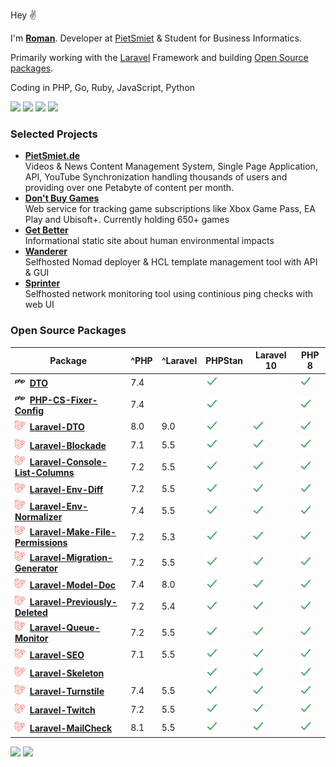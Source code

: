 Hey ✌️

I'm [**Roman**](https://ich.wtf). Developer at [PietSmiet](https://github.com/PietSmietde) & Student for Business Informatics.

Primarily working with the [Laravel](https://laravel.com) Framework and building [Open Source packages](https://github.com/romanzipp?tab=repositories&q=Laravel).

Coding in PHP, Go, Ruby, JavaScript, Python

[![](https://img.shields.io/badge/Follow_@romanzipp-blue?logo=twitter&logoColor=white&style=for-the-badge)](https://twitter.com/romanzipp)
[![](https://img.shields.io/badge/Sponsor%20%F0%9F%A4%8D-black?logo=github&logoColor=white&style=for-the-badge&color=b34bff)](https://github.com/sponsors/romanzipp)
[![](https://img.shields.io/badge/Linkedin-black?logo=linkedin&logoColor=white&style=for-the-badge&color=0077b5)](https://www.linkedin.com/in/romanzipp/)
[![](https://img.shields.io/badge/ich.wtf-black?logoColor=white&style=for-the-badge&color=3053c6&label=Website&labelColor=black)](https://ich.wtf)

### Selected Projects

- [**PietSmiet.de**](https://www.pietsmiet.de)    
Videos & News Content Management System, Single Page Application, API, YouTube Synchronization handling thousands of users and providing over one Petabyte of content per month.
- [**Don't Buy Games**](https://dontbuy.games)    
Web service for tracking game subscriptions like Xbox Game Pass, EA Play and Ubisoft+. Currently holding 650+ games
- [**Get Better**](https://get-better.me)    
Informational static site about human environmental impacts
- [**Wanderer**](https://github.com/romanzipp/Wanderer)    
Selfhosted Nomad deployer & HCL template management tool with API & GUI
- [**Sprinter**](https://github.com/romanzipp/Sprinter)    
Selfhosted network monitoring tool using continious ping checks with web UI

### Open Source Packages

|Package|^PHP|^Laravel|PHPStan|Laravel 10|PHP 8|
|---|---|---|---|---|---|
|![](assets/logos/php.png) [**DTO**](https://github.com/romanzipp/DTO)|7.4||![](assets/logos/check.png)||![](assets/logos/check.png)|
|![](assets/logos/php.png) [**PHP-CS-Fixer-Config**](https://github.com/romanzipp/PHP-CS-Fixer-Config)|7.4||![](assets/logos/check.png)||![](assets/logos/check.png)|
|![](assets/logos/laravel.png) [**Laravel-DTO**](https://github.com/romanzipp/Laravel-DTO)|8.0|9.0|![](assets/logos/check.png)|![](assets/logos/check.png)|![](assets/logos/check.png)|
|![](assets/logos/laravel.png) [**Laravel-Blockade**](https://github.com/romanzipp/Laravel-Blockade)|7.1|5.5|![](assets/logos/check.png)|![](assets/logos/check.png)|![](assets/logos/check.png)|
|![](assets/logos/laravel.png) [**Laravel-Console-List-Columns**](https://github.com/romanzipp/Laravel-Console-List-Columns)|7.2|5.5|![](assets/logos/check.png)|![](assets/logos/check.png)|![](assets/logos/check.png)|
|![](assets/logos/laravel.png) [**Laravel-Env-Diff**](https://github.com/romanzipp/Laravel-Env-Diff)|7.2|5.5|![](assets/logos/check.png)|![](assets/logos/check.png)|![](assets/logos/check.png)|
|![](assets/logos/laravel.png) [**Laravel-Env-Normalizer**](https://github.com/romanzipp/Laravel-Env-Normalizer)|7.4|5.5|![](assets/logos/check.png)|![](assets/logos/check.png)|![](assets/logos/check.png)|
|![](assets/logos/laravel.png) [**Laravel-Make-File-Permissions**](https://github.com/romanzipp/Laravel-Make-File-Permissions)|7.2|5.3|![](assets/logos/check.png)|![](assets/logos/check.png)|![](assets/logos/check.png)|
|![](assets/logos/laravel.png) [**Laravel-Migration-Generator**](https://github.com/romanzipp/Laravel-Migration-Generator)|7.2|5.5|![](assets/logos/check.png)|![](assets/logos/check.png)|![](assets/logos/check.png)|
|![](assets/logos/laravel.png) [**Laravel-Model-Doc**](https://github.com/romanzipp/Laravel-Model-Doc)|7.4|8.0|![](assets/logos/check.png)|![](assets/logos/check.png)|![](assets/logos/check.png)|
|![](assets/logos/laravel.png) [**Laravel-Previously-Deleted**](https://github.com/romanzipp/Laravel-Previously-Deleted)|7.2|5.4|![](assets/logos/check.png)|![](assets/logos/check.png)|![](assets/logos/check.png)|
|![](assets/logos/laravel.png) [**Laravel-Queue-Monitor**](https://github.com/romanzipp/Laravel-Queue-Monitor)|7.2|5.5|![](assets/logos/check.png)|![](assets/logos/check.png)|![](assets/logos/check.png)|
|![](assets/logos/laravel.png) [**Laravel-SEO**](https://github.com/romanzipp/Laravel-SEO)|7.1|5.5|![](assets/logos/check.png)|![](assets/logos/check.png)|![](assets/logos/check.png)|
|![](assets/logos/laravel.png) [**Laravel-Skeleton**](https://github.com/romanzipp/Laravel-Skeleton)|||![](assets/logos/check.png)|![](assets/logos/check.png)|![](assets/logos/check.png)|
|![](assets/logos/laravel.png) [**Laravel-Turnstile**](https://github.com/romanzipp/Laravel-Turnstile)|7.4|5.5|![](assets/logos/check.png)|![](assets/logos/check.png)|![](assets/logos/check.png)|
|![](assets/logos/laravel.png) [**Laravel-Twitch**](https://github.com/romanzipp/Laravel-Twitch)|7.2|5.5|![](assets/logos/check.png)|![](assets/logos/check.png)|![](assets/logos/check.png)|
|![](assets/logos/laravel.png) [**Laravel-MailCheck**](https://github.com/romanzipp/Laravel-MailCheck)|8.1|5.5|![](assets/logos/check.png)|![](assets/logos/check.png)|![](assets/logos/check.png)|


![](https://img.shields.io/badge/25,688-black?style=for-the-badge&color=3053c6&label=Commits&labelColor=black)
![](https://img.shields.io/badge/1,237-black?style=for-the-badge&color=3053c6&label=Stars&labelColor=black)
